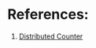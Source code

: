 
# References:

1. [Distributed Counter](https://systemdesign.one/distributed-counter-system-design/)